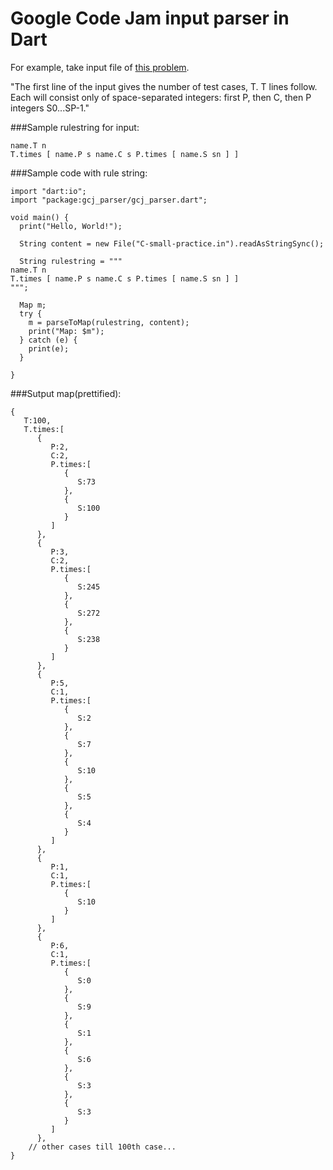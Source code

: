 # Google Code Jam input parser in Dart

For example, take input file of [this problem](https://code.google.com/codejam/contest/438101/dashboard#s=p2).

"The first line of the input gives the number of test cases, T. T lines follow. Each will consist only of space-separated integers: first P, then C, then P integers S0...SP-1."

###Sample rulestring for input:
```
name.T n
T.times [ name.P s name.C s P.times [ name.S sn ] ]
```

###Sample code with rule string:
```
import "dart:io";
import "package:gcj_parser/gcj_parser.dart";

void main() {
  print("Hello, World!");

  String content = new File("C-small-practice.in").readAsStringSync();

  String rulestring = """
name.T n
T.times [ name.P s name.C s P.times [ name.S sn ] ]
""";

  Map m;
  try {
    m = parseToMap(rulestring, content);
    print("Map: $m");
  } catch (e) {
    print(e);
  }

}
```


###Sutput map(prettified):
```
{  
   T:100,
   T.times:[  
      {  
         P:2,
         C:2,
         P.times:[  
            {  
               S:73
            },
            {  
               S:100
            }
         ]
      },
      {  
         P:3,
         C:2,
         P.times:[  
            {  
               S:245
            },
            {  
               S:272
            },
            {  
               S:238
            }
         ]
      },
      {  
         P:5,
         C:1,
         P.times:[  
            {  
               S:2
            },
            {  
               S:7
            },
            {  
               S:10
            },
            {  
               S:5
            },
            {  
               S:4
            }
         ]
      },
      {  
         P:1,
         C:1,
         P.times:[  
            {  
               S:10
            }
         ]
      },
      {  
         P:6,
         C:1,
         P.times:[  
            {  
               S:0
            },
            {  
               S:9
            },
            {  
               S:1
            },
            {  
               S:6
            },
            {  
               S:3
            },
            {  
               S:3
            }
         ]
      },
    // other cases till 100th case...
}

```